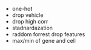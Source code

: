 - one-hot
- drop vehicle
- drop high corr
- stadnardazation
- raddom forrest drop features
- max/min of gene and cell
